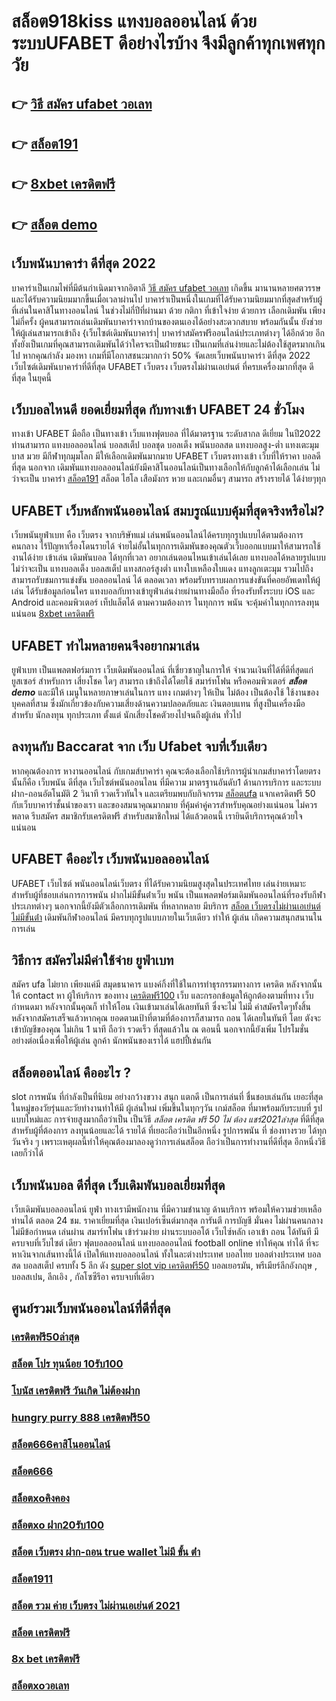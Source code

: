 # สล็อต918kiss  แทงบอลออนไลน์   ด้วยระบบUFABET ดีอย่างไรบ้าง จึงมีลูกค้าทุกเพศทุกวัย

## 👉 [วิธี สมัคร ufabet วอเลท](https://www.ufaeat.com/ทางเข้ายูฟ่าเบท-ufabet/)
## 👉 [สล็อต191](https://www.ufaeat.com/credit-free-50/)
## 👉 [8xbet เครดิตฟรี](https://www.ufaeat.com/ufabet-master-login/)
## 👉 [สล็อต demo](https://www.ufaeat.com/)

## เว็บพนันบาคาร่า ดีที่สุด 2022 

บาคาร่าเป็นเกมไพ่ที่มีต้นกำเนิดมาจากอิตาลี [วิธี สมัคร ufabet วอเลท](https://www.ufaeat.com/credit-free-50/) เกิดขึ้น  มานานหลายศตวรรษและได้รับความนิยมมากขึ้นเมื่อเวลาผ่านไป บาคาร่าเป็นหนึ่งในเกมที่ได้รับความนิยมมากที่สุดสำหรับผู้ที่เล่นในคาสิโนทางออนไลน์ ในช่วงไม่กี่ปีที่ผ่านมา ด้วย   กติกา  ที่เข้าใจง่าย ด้วยการ  เลือกเดิมพัน  เพียงไม่กี่ครั้ง ผู้คนสามารถเล่นเดิมพันบาคาร่าจากบ้านของตนเองได้อย่างสะดวกสบาย  พร้อมกันนั้น ยังช่วยให้ผู้เล่นสามารถเข้าถึง {เว็บไซต์เดิมพันบาคาร่า| บาคาร่าสมัครฟรีออนไลน์ประเภทต่างๆ ได้อีกด้วย อีกทั้งยังเป็นเกมที่คุณสามารถเดิมพันได้ว่าใครจะเป็นฝ่ายชนะ เป็นเกมที่เล่นง่ายและไม่ต้องใช้สูตรมากเกินไป หากคุณกำลัง มองหา  เกมที่มีโอกาสชนะมากกว่า 50%  จัดเลยเว็บพนันบาคาร่า ดีที่สุด 2022  เว็บไซต์เดิมพันบาคาร่าที่ดีที่สุด UFABET เว็บตรง เว็บตรงไม่ผ่านเอเย่นต์ ที่ครบเครื่องมากที่สุด ดีที่สุด ในยุคนี้

##  เว็บบอลไหนดี ยอดเยี่ยมที่สุด  กับทางเข้า UFABET 24 ชั่วโมง

 ทางเข้า UFABET มือถือ เป็นทางเข้า  เว็บแทงฟุตบอล  ที่ได้มาตรฐาน ระดับสากล ดีเยี่ยม ในปี2022 ท่านสามารถ แทงบอลออนไลน์ บอลสเต็ป บอลชุด บอลเต็ง พนันบอลสด แทงบอลสูง-ต่ำ แทงเตะมุม บาส มวย  มีกีฬาทุกมุมโลก มีให้เลือกเดิมพันมากมาย  UFABET เว็บตรงทางเข้า เว็บที่ให้ราคา บอลดีที่สุด นอกจาก เดิมพันแทงบอลออนไลน์ยังมีคาสิโนออนไลน์เป็นทางเลือกให้กับลูกค้าได้เลือกเล่น ไม่ว่าจะเป็น บาคาร่า [สล็อต191](https://www.ufaeat.com/ufabet-master-login/) สล็อต ไฮโล เสือมังกร หวย และเกมอื่นๆ สามารถ สร้างรายได้ ได้ง่ายๆทุก

## UFABET เว็บหลักพนันออนไลน์ สมบรูณ์แบบคุ้มที่สุดจริงหรือไม่?

 เว็บพนันยูฟ่าเบท คือ เว็บตรง  จากบริษัทแม่ เล่นพนันออนไลน์ได้ครบทุกรูปแบบได้ตามต้องการ  คนกลาง ไร้ปัญหาเรื่องโดนรายได้  จ่ายไม่อั้นในทุกการเดิมพันของคุณตัวเว็บออกแบบมาให้สามารถใช้งานได้ง่าย เข้าเล่น เดิมพันบอล ได้ทุกที่เวลา อยากเล่นตอนไหนเข้าเล่นได้เลย  แทงบอลได้หลายรูปแบบ ไม่ว่าจะเป็น แทงบอลเต็ง บอลสเต็ป แทงสกอร์สูงต่ำ แทงใบเหลืองใบแดง แทงลูกเตะมุม รวมไปถึงสามารถรับชมการแข่งขัน บอลออนไลน์ ได้ ตลอดเวลา พร้อมรับทราบผลการแข่งขันที่คอยอัพเดทให้ผู้เล่น  ได้รับข้อมูลก่อนใคร แทงบอลกับทางเข้ายูฟ่าเล่นง่ายผ่านทางมือถือ ที่รองรับทั้งระบบ iOS และ Android และคอมพิวเตอร์ เท็ปแล็ตได้  ตามความต้องการ ในทุกการ พนัน จะคุ้มค่าในทุกการลงทุนแน่นอน
 [8xbet เครดิตฟรี](https://www.ufaeat.com/)

## UFABET ทำไมหลายคนจึงอยากมาเล่น
 ยูฟ่าเบท  เป็นแพลตฟอร์มการ เว็บเดิมพันออนไลน์ ที่เชี่ยวชาญในการให้ จำนวนเงินที่ได้ที่ดีที่สุดแก่ ยูสเซอร์ สำหรับการ เสี่ยงโชค ใดๆ สามารถ เข้าถึงได้โดยใช้  สมาร์ทโฟน หรือคอมพิวเตอร์ ***สล็อต demo*** และมีให้  เมนูในหลายภาษาเล่นในการ  แทง เกมต่างๆ  ให้เป็น ไม่ต้อง เป็นต้องใช้ ใช้งานของบุคคลที่สาม ซึ่งมักเกี่ยวข้องกับความเสี่ยงด้านความปลอดภัยและ  เงินตอบแทน ที่สูงป็นเครื่องมือ สำหรับ  นักลงทุน ทุกประเภท ตั้งแต่ นักเสี่ยงโชคตัวยงไปจนถึงผู้เล่น ทั่วไป


## ลงทุนกับ Baccarat  จาก เว็บ Ufabet จบที่เว็บเดียว

หากคุณต้องการ  หางานออนไลน์ กับเกมส์บาคาร่า คุณจะต้องเลือกใช้บริการผู้นำเกมส์บาคาร่าโดยตรง นั้นก็คือ เว็บพนัน ดีที่สุด เว็บไซต์พนันออนไลน ที่มีความ มาตรฐานอันดับ1  ด้านการบริการ และระบบฝาก-ถอนอัตโนมัติ  2 วินาที   รวดเร็วทันใจ และเตรียมพบกับกิจกรรม [สล็อตufa](https://www.ufaeat.com/ทางเข้ายูฟ่าเบท-ufabet/) แจกเครดิตฟรี 50  กับเว็บบาคาร่าชั้นนำของเรา และของสมนาคุณมากมาย ที่คุ้มค่าคู่ควรสำหรับคุณอย่างแน่นอน ไม่ควรพลาด รีบสมัคร สมาชิกรับเครดิตฟรี สำหรับสมาชิกใหม่ ได้แล้วตอนนี้ เรายินดีบริการคุณด้วยใจแน่นอน


## UFABET คืออะไร เว็บพนันบอลออนไลน์

UFABET เว็บไซต์  พนันออนไลน์เว็บตรง  ที่ได้รับความนิยมสูงสุดในประเทศไทย เล่นง่ายเหมาะสำหรับผู้ที่ชอบเล่นการการพนัน  ฝากไม่มีขั้นต่ําเว็บ พนัน  เป็นแพลตฟอร์มเดิมพันออนไลน์ที่รองรับกีฬาประเภทต่างๆ นอกจากนี้ยังมีตัวเลือกการเดิมพัน ที่หลากหลาย มีบริการ  [สล็อต เว็บตรงไม่ผ่านเอเย่นต์ไม่มีขั้นต่ํา](https://www.ufaeat.com/regis-ufabet-master-free/) เดิมพันกีฬาออนไลน์  มีครบทุกรูปแบบภายในเว็บเดียว ทำให้  ผู้เล่น เกิดความสนุกสนานในการเล่น

## วิธีการ สมัครไม่มีค่าใช้จ่าย ยูฟ่าเบท  

สมัคร ufa  ไม่ยาก  เพียงแค่มี  สมุดธนาคาร  แบงค์กิ้งที่ใช้ในการทำธุรกรรมทางการ เครดิต หลังจากนั้นให้ contact หา ผู้ให้บริการ ของทาง  [เครดิตฟรี100](https://www.ufaeat.com/register/) เว็บ  และกรอกข้อมูลให้ถูกต้องตามที่ทาง เว็บ กำหนดมา หลังจากนั้นคุณก็ ทำให้โอน เงินเข้ามาเล่นได้เลยทันที ซึ่งจะไม่ ไม่มี ค่าสมัครใดๆทั้งสิ้น หลังจากสมัครเสร็จแล้วหากคุณ ยอดตามเป้าที่ตามที่ต้องการก็สามารถ ถอน ได้เลยในทันที โดย ตังจะเข้าบัญชีของคุณ  ไม่เกิน  1 นาที ถือว่า รวดเร็ว ที่สุดแล้วใน ณ ตอนนี้ นอกจากนี้ยังเพิ่ม โปรโมชั่น  อย่างต่อเนื่องเพื่อให้ผู้เล่น ลูกค้า นักพนันของเราได้ แฮปปี้เช่นกัน

## สล็อตออนไลน์ คืออะไร ?

 slot   การพนัน ที่กำลังเป็นที่นิยม อย่างกว้างขวาง สนุก   แตกดี  เป็นการเล่นที่ ชื่นชอบเล่นกัน เยอะที่สุดในหมู่ของวัยรุ่นและวัยทำงานทำให้มี ผู้เล่นใหม่ เพิ่มขึ้นในทุกๆวัน  เกม์สล็อต ที่มาพร้อมกับระบบที่ รูปแบบใหม่และ การจ่ายสูงมากถือว่าเป็น เป็นวิธี *สล็อต เครดิต ฟรี 50 ไม่ ต้อง แชร์2021ล่าสุด* ที่ดีที่สุดสำหรับผู้ที่ต้องการ ลงทุนน้อยและได้ รายได้ ที่เยอะถือว่าเป็นอีกหนึ่ง รูปการพนัน ที่ ช่องทางรวย ได้ทุกวันจริง ๆ เพราะเหตุผลนี้ทำให้คุณต้องมาลองดูว่าการเล่นสล็อต ถือว่าเป็นการทำงานที่ดีที่สุด อีกหนึ่งวิธีเลยก็ว่าได้

## เว็บพนันบอล ดีที่สุด เว็บเดิมพันบอลเยี่ยมที่สุด

 เว็บเดิมพันบอลออนไลน์  ยูฟ่า  ทางเรามีพนักงาน  ที่มีความชำนาญ ด้านบริการ พร้อมให้ความช่วยเหลือท่านได้  ตลอด 24 ชม.  ราคาเยี่ยมที่สุด   เงินเปอร์เซ็นต์มากสุด การันตี   การบัญชี  มั่นคง  ไม่ผ่านคนกลาง   ไม่มีข้อกำหนด   เล่นผ่าน สมาร์ทโฟน   เข้าร่วมง่าย  ผ่านระบบออโต้  เว็บไซ์หลัก  เอาเข้า ถอน ได้ทันที  มีครบจบที่เว็บไซต์  เดียว ฟุตบอลออนไลน์ แทงบอลออนไลน์ football online ทำให้คุณ ทำได้ ที่จะหาเงินจากเส้นทางนี้ได้ เปิดให้แทงบอลออนไลน์ ทั้งในละต่างประเทศ บอลไทย  บอลต่างประเทศ บอลสด บอลสเต็ป  ครบทั้ง 5 ลีก ดัง  [super slot vip เครดิตฟรี50](https://www.ufaeat.com/register/) บอลเยอรมัน, พรีเมียร์ลีกอังกฤษ ,  บอลสเปน, ลีกเอิง , กัลโซซีรีอา  ครบจบที่เดียว

## ศูนย์รวมเว็บพนันออนไลน์ที่ดีที่สุด

### [เครดิตฟรี50ล่าสุด](https://atom.io/themes/UFAEAT%20ทางเข้า%20เว็บตรง%20UFABET%20ib888%20เครดิตฟรี%2040%20008%20สล็อต%20ฟรีเครดิต%20100%)
### [สล็อต โปร ทุนน้อย 10รับ100](https://atom.io/themes/UFAEAT%20ทางเข้า%20เว็บตรง%20UFABET%20wowslot%20เครดิตฟรี%20100%20008%20สล็อต%20ฟรีเครดิต%20100%)
### [โบนัส เครดิตฟรี วันเกิด ไม่ต้องฝาก](https://atom.io/themes/UFAEAT%20ทางเข้า%20เว็บตรง%20UFABET%20wow%20slot%20444%20เครดิตฟรี%20100%20008%20สล็อต%20ฟรีเครดิต%20100%)
### [hungry purry 888 เครดิตฟรี50](https://atom.io/themes/UFAEAT%20ทางเข้า%20เว็บตรง%20UFABET%20สมัคร%20ufabet%20ฝากถอน%20ผ่านวอเลท%20ไม่มีขั้นต่ำ%20008%20สล็อต%20ฟรีเครดิต%20100%)
### [สล็อต666คาสิโนออนไลน์](https://atom.io/themes/UFAEAT%20ทางเข้า%20เว็บตรง%20UFABET%20เครดิตฟรี%2050%20ทํา%20ยอด%201000%20ถอนได้%20300%20008%20สล็อต%20ฟรีเครดิต%20100%)
### [สล็อต666](https://atom.io/themes/UFAEAT%20ทางเข้า%20เว็บตรง%20UFABET%20สล็อต%20179%20008%20สล็อต%20ฟรีเครดิต%20100%)
### [สล็อตxoคิงคอง](https://atom.io/themes/UFAEAT%20ทางเข้า%20เว็บตรง%20UFABET%20สล็อต%20โปร%20วัน%20เกิด%20008%20สล็อต%20ฟรีเครดิต%20100%)
### [สล็อตxo ฝาก20รับ100](https://atom.io/themes/UFAEAT%20ทางเข้า%20เว็บตรง%20UFABET%20สมัครwinner%20เครดิตฟรี%20008%20สล็อต%20ฟรีเครดิต%20100%)
### [สล็อต เว็บตรง ฝาก-ถอน true wallet ไม่มี ขั้น ต่ํา](https://atom.io/themes/UFAEAT%20ทางเข้า%20เว็บตรง%20UFABET%20joker%20เครดิตฟรี%2050%20008%20สล็อต%20ฟรีเครดิต%20100%)
### [สล็อต1911](https://atom.io/themes/UFAEAT%20ทางเข้า%20เว็บตรง%20UFABET%20สล็อต%20เติม%20true%20wallet%20ฝาก%20ถอน%20ไม่มี%20ขั้น%20ต่ํา%202021%20008%20สล็อต%20ฟรีเครดิต%20100%)
### [สล็อต รวม ค่าย เว็บตรง ไม่ผ่านเอเย่นต์ 2021](https://atom.io/themes/UFAEAT%20ทางเข้า%20เว็บตรง%20UFABET%20pg%20betflik%20เครดิตฟรี%2050%20008%20สล็อต%20ฟรีเครดิต%20100%)
### [สล็อต เครดิตฟรี](https://atom.io/themes/UFAEAT%20ทางเข้า%20เว็บตรง%20UFABET%20สมาชิกใหม่%20สล็อต%20008%20สล็อต%20ฟรีเครดิต%20100%)
### [8x bet เครดิตฟรี](https://atom.io/themes/UFAEAT%20ทางเข้า%20เว็บตรง%20UFABET%20สมัคร%20ufabet%20รับโบนัส%20100%20008%20สล็อต%20ฟรีเครดิต%20100%)
### [สล็อตxoวอเลท](https://atom.io/themes/UFAEAT%20ทางเข้า%20เว็บตรง%20UFABET%20สล็อต918kiss%20008%20สล็อต%20ฟรีเครดิต%20100%)